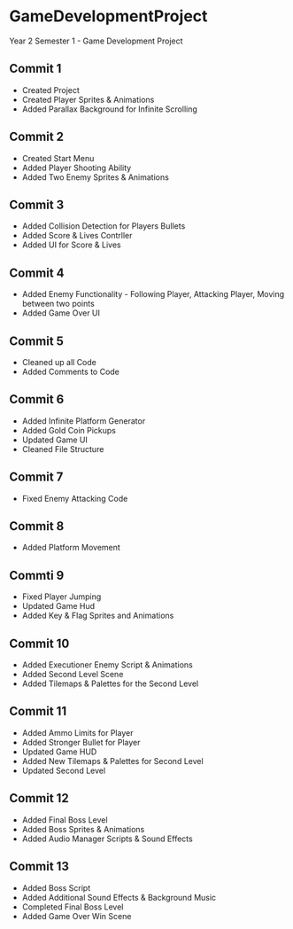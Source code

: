 # GameDevelopmentProject
Year 2 Semester 1 - Game Development Project


## Commit 1
- Created Project
- Created Player Sprites & Animations
- Added Parallax Background for Infinite Scrolling

## Commit 2
- Created Start Menu
- Added Player Shooting Ability
- Added Two Enemy Sprites & Animations

## Commit 3
- Added Collision Detection for Players Bullets
- Added Score & Lives Contrller
- Added UI for Score & Lives

## Commit 4
- Added Enemy Functionality - Following Player, Attacking Player, Moving between two points
- Added Game Over UI

## Commit 5
- Cleaned up all Code
- Added Comments to Code

## Commit 6
- Added Infinite Platform Generator
- Added Gold Coin Pickups
- Updated Game UI
- Cleaned File Structure

## Commit 7
- Fixed Enemy Attacking Code

## Commit 8
- Added Platform Movement

## Commti 9
- Fixed Player Jumping
- Updated Game Hud
- Added Key & Flag Sprites and Animations

## Commit 10
- Added Executioner Enemy Script & Animations
- Added Second Level Scene
- Added Tilemaps & Palettes for the Second Level

## Commit 11
- Added Ammo Limits for Player
- Added Stronger Bullet for Player
- Updated Game HUD
- Added New Tilemaps & Palettes for Second Level
- Updated Second Level

## Commit 12
- Added Final Boss Level
- Added Boss Sprites & Animations
- Added Audio Manager Scripts & Sound Effects

## Commit 13
- Added Boss Script 
- Added Additional Sound Effects & Background Music
- Completed Final Boss Level
- Added Game Over Win Scene
